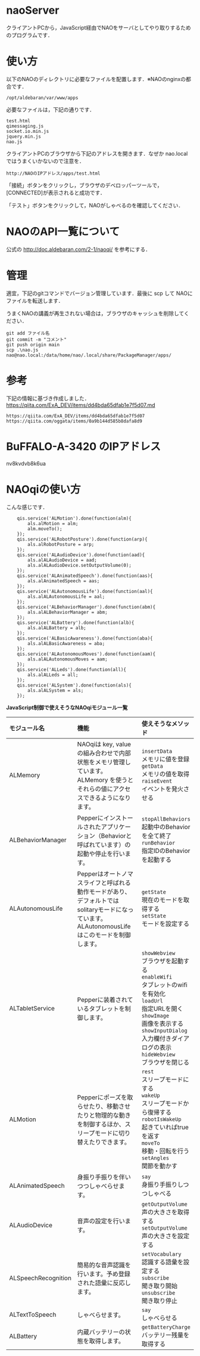 # naoServer
クライアントPCから，JavaScript経由でNAOをサーバとしてやり取りするためのプログラムです．
# 使い方
以下のNAOのディレクトリに必要なファイルを配置します．※NAOのnginxの都合です．

    /opt/aldebaran/var/www/apps

必要なファイルは，下記の通りです．

    test.html
    qimessaging.js
    socket.io.min.js
    jquery.min.js
    nao.js
 
クライアントPCのブラウザから下記のアドレスを開きます．なぜか nao.local ではうまくいかないので注意を．

    http://NAOのIPアドレス/apps/test.html

「接続」ボタンをクリックし，ブラウザのデベロッパーツールで，[CONNECTED]が表示されると成功です．

「テスト」ボタンをクリックして，NAOがしゃべるのを確認してください．

# NAOのAPI一覧について
公式の http://doc.aldebaran.com/2-1/naoqi/ を参考にする．


# 管理
適宜，下記のgitコマンドでバージョン管理しています．最後に scp して NAOにファイルを転送します．


うまくNAOの講義が再生されない場合は，ブラウザのキャッシュを削除してください．

    git add ファイル名
    git commit -m "コメント"
    git push origin main
    scp .\nao.js nao@nao.local:/data/home/nao/.local/share/PackageManager/apps/

# 参考
下記の情報に基づき作成しました．https://qiita.com/ExA_DEV/items/dd4bda65dfab1e7f5d07.md

    https://qiita.com/ExA_DEV/items/dd4bda65dfab1e7f5d07
    https://qiita.com/oggata/items/0a9b144d585b8dafa8d9

# BuFFALO-A-3420 のIPアドレス
nv8kvdvb8k6ua

# NAOqiの使い方
こんな感じです．


        qis.service('ALMotion').done(function(alm){
            als.alMotion = alm;
            alm.moveTo();
        });
        qis.service('ALRobotPosture').done(function(arp){
            als.alRobotPosture = arp;
        });
        qis.service('ALAudioDevice').done(function(aad){
            als.alALAudioDevice = aad;
            als.alALAudioDevice.setOutputVolume(0);
        });
        qis.service('ALAnimatedSpeech').done(function(aas){
            als.alAnimatedSpeech = aas;
        });
        qis.service('ALAutonomousLife').done(function(aal){
            als.alALAutonomousLife = aal;
        });
        qis.service('ALBehaviorManager').done(function(abm){
            als.alALBehaviorManager = abm;
        });
        qis.service('ALBattery').done(function(alb){
            als.alALBattery = alb;
        });
        qis.service('ALBasicAwareness').done(function(aba){
            als.alALBasicAwareness = aba;
        });
        qis.service('ALAutonomousMoves').done(function(aam){
            als.alALAutonomousMoves = aam;
        });
        qis.service('ALLeds').done(function(all){
            als.alALLeds = all;
        });
        qis.service('ALSystem').done(function(als){
            als.alALSystem = als;
        });

**JavaScript制御で使えそうなNAOqiモジュール一覧**

| モジュール名 | 機能 | 使えそうなメソッド |
|:-----------|:------------|:------------|
| ALMemory　| NAOqiは key, value の組み合わせで内部状態をメモリ管理しています。ALMemory を使うとそれらの値にアクセスできるようになります。| <nobr>`insertData`</nobr><br />メモリに値を登録<br /><nobr>`getData`</nobr><br />メモリの値を取得<br /><nobr>`raiseEvent`</nobr><br />イベントを発火させる |
| ALBehaviorManager     | Pepperにインストールされたアプリケーション（Behaviorと呼ばれています）の起動や停止を行います。 | <nobr>`stopAllBehaviors`</nobr><br />起動中のBehaviorを全て終了<br /><nobr>`runBehavior`</nobr><br />指定IDのBehaviorを起動する    |
| ALAutonomousLife | Pepperはオートノマスライフと呼ばれる動作モードがあり、デフォルトではsolitaryモードになっています。ALAutonomousLifeはこのモードを制御します。 | <nobr>`getState`</nobr><br />現在のモードを取得する<br /><nobr>`setState`</nobr><br />モードを設定する     |
| ALTabletService | Pepperに装着されているタブレットを制御します。 | <nobr>`showWebview`</nobr><br />ブラウザを起動する<br /><nobr>`enableWifi`</nobr><br />タブレットのwifiを有効化<br /><nobr>`loadUrl`</nobr><br />指定URLを開く<br /><nobr>`showImage`</nobr><br />画像を表示する<br /><nobr>`showInputDialog`</nobr><br />入力欄付きダイアログの表示<br /><nobr>`hideWebview`</nobr><br />ブラウザを閉じる |
| ALMotion       | Pepperにポーズを取らせたり、移動させたりと物理的な動きを制御するほか、スリープモードに切り替えたりできます。 | <nobr>`rest`</nobr><br />スリープモードにする<br /><nobr>`wakeUp`</nobr><br />スリープモードから復帰する<br /><nobr>`robotIsWakeUp`</nobr><br />起きていればtrueを返す<br /><nobr>`moveTo`</nobr><br />移動・回転を行う<br /><nobr>`setAngles`</nobr><br />関節を動かす |
| ALAnimatedSpeech    | 身振り手振りを伴いつつしゃべらせます。 | <nobr>`say`</nobr><br />身振り手振りしつつしゃべる<br /> |
| ALAudioDevice    | 音声の設定を行います。 |  <nobr>`getOutputVolume`</nobr><br />声の大きさを取得する<br /><nobr>`setOutputVolume`</nobr><br />声の大きさを設定する<br /> |
| ALSpeechRecognition    | 簡易的な音声認識を行います。予め登録された語彙に反応します。 | <nobr>`setVocabulary`</nobr><br />認識する語彙を設定する<br /><nobr>`subscribe`</nobr><br />聞き取り開始<br /><nobr>`unsubscribe`</nobr><br />聞き取り停止<br /> |
| ALTextToSpeech    | しゃべらせます。 | <nobr>`say`</nobr><br />しゃべらせる |
| ALBattery    | 内蔵バッテリーの状態を取得します。 |   <nobr>`getBatteryCharge`</nobr><br />バッテリー残量を取得する<br /> |

